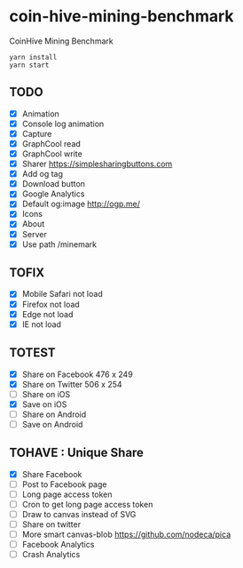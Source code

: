 # coin-hive-mining-benchmark
CoinHive Mining Benchmark

```shell
yarn install
yarn start
```

## TODO
- [x] Animation
- [x] Console log animation
- [x] Capture
- [x] GraphCool read
- [x] GraphCool write
- [x] Sharer https://simplesharingbuttons.com
- [x] Add og tag
- [x] Download button
- [x] Google Analytics
- [x] Default og:image http://ogp.me/
- [x] Icons
- [x] About
- [x] Server
- [x] Use path /minemark

## TOFIX
- [x] Mobile Safari not load
- [x] Firefox not load
- [x] Edge not load
- [x] IE not load

## TOTEST
- [x] Share on Facebook 476 x 249
- [x] Share on Twitter 506 x 254
- [ ] Share on iOS
- [x] Save on iOS
- [ ] Share on Android
- [ ] Save on Android

## TOHAVE : Unique Share
- [x] Share Facebook
- [ ] Post to Facebook page
- [ ] Long page access token
- [ ] Cron to get long page access token
- [ ] Draw to canvas instead of SVG
- [ ] Share on twitter
- [ ] More smart canvas-blob https://github.com/nodeca/pica
- [ ] Facebook Analytics
- [ ] Crash Analytics

